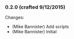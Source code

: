
### 0.2.0 (crafted 9/12/2015)

Changes:

  * (Mike Bannister) Add scripts
  * (Mike Bannister) Initial
